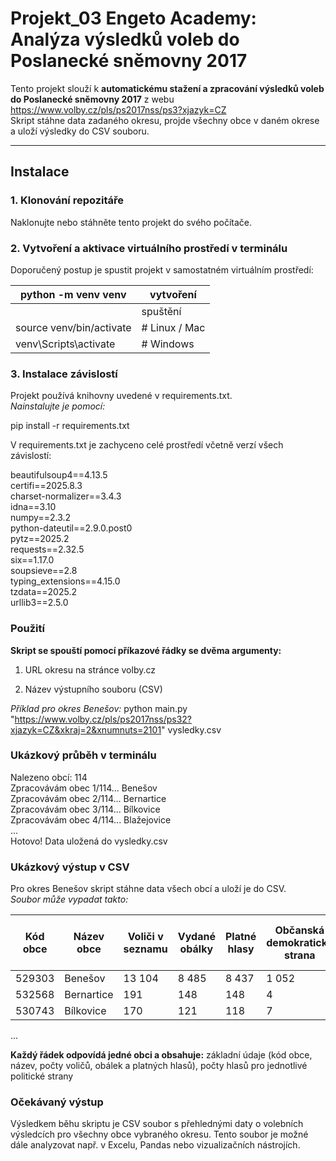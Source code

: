 # Projekt_03 Engeto Academy: Analýza výsledků voleb do Poslanecké sněmovny 2017

Tento projekt slouží k **automatickému stažení a zpracování výsledků voleb do Poslanecké sněmovny 2017** z webu https://www.volby.cz/pls/ps2017nss/ps3?xjazyk=CZ  
Skript stáhne data zadaného okresu, projde všechny obce v daném okrese a uloží výsledky do CSV souboru.

---

## Instalace ##

### 1. Klonování repozitáře
Naklonujte nebo stáhněte tento projekt do svého počítače.

### 2. Vytvoření a aktivace virtuálního prostředí v terminálu
Doporučený postup je spustit projekt v samostatném virtuálním prostředí:

| python -m venv venv      | vytvoření     |
|--------------------------|---------------|
|                          | spuštění      |
| source venv/bin/activate | # Linux / Mac |
| venv\Scripts\activate    | # Windows     |


### 3. Instalace závislostí
Projekt používá knihovny uvedené v requirements.txt.  
*Nainstalujte je pomocí:*

pip install -r requirements.txt

V requirements.txt je zachyceno celé prostředí včetně verzí všech závislostí:

beautifulsoup4==4.13.5  
certifi==2025.8.3  
charset-normalizer==3.4.3  
idna==3.10  
numpy==2.3.2  
python-dateutil==2.9.0.post0  
pytz==2025.2  
requests==2.32.5  
six==1.17.0  
soupsieve==2.8  
typing_extensions==4.15.0  
tzdata==2025.2  
urllib3==2.5.0  

### Použití
**Skript se spouští pomocí příkazové řádky se dvěma argumenty:**

1. URL okresu na stránce volby.cz

2. Název výstupního souboru (CSV)

*Příklad pro okres Benešov:*
python main.py "https://www.volby.cz/pls/ps2017nss/ps32?xjazyk=CZ&xkraj=2&xnumnuts=2101" vysledky.csv

### Ukázkový průběh v terminálu
Nalezeno obcí: 114  
Zpracovávám obec 1/114... Benešov  
Zpracovávám obec 2/114... Bernartice  
Zpracovávám obec 3/114... Bílkovice  
Zpracovávám obec 4/114... Blažejovice  
...  
Hotovo! Data uložená do vysledky.csv  


### Ukázkový výstup v CSV
Pro okres Benešov skript stáhne data všech obcí a uloží je do CSV.  
*Soubor může vypadat takto:*  

| Kód obce | Název obce | Voliči v seznamu | Vydané obálky | Platné hlasy | Občanská demokratická strana | Řád národa - Vlastenecká unie | CESTA ODPOVĚDNÉ SPOLEČNOSTI | ... |
| -------- | ---------- | ---------------- | ------------- | ------------ | ---------------------------- | ----------------------------- | --------------------------- | --- |
| 529303   | Benešov    | 13 104           | 8 485         | 8 437        | 1 052                        | 10                            | 2                           | ... |
| 532568   | Bernartice | 191              | 148           | 148          | 4                            | 0                             | 40                          | ... |
| 530743   | Bílkovice  | 170              | 121           | 118          | 7                            | 0                             | 0                           | ... |
...


**Každý řádek odpovídá jedné obci a obsahuje:**
základní údaje (kód obce, název, počty voličů, obálek a platných hlasů), počty hlasů pro jednotlivé politické strany

### Očekávaný výstup

Výsledkem běhu skriptu je CSV soubor s přehlednými daty o volebních výsledcích pro všechny obce vybraného okresu. 
Tento soubor je možné dále analyzovat např. v Excelu, Pandas nebo vizualizačních nástrojích.






